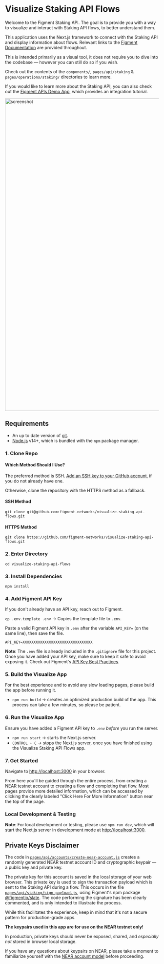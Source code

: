 # Visualize Staking API Flows

Welcome to the Figment Staking API. The goal is to provide you with a way to visualize and interact with Staking API flows, to better understand them.

This application uses the Next.js framework to connect with the Staking API and display information about flows. Relevant links to the [Figment Documentation](https://docs.figment.io) are provided throughout.

This is intended primarily as a visual tool, it does not require you to dive into the codebase &mdash; however you can still do so if you wish.

Check out the contents of the `components/`, `pages/api/staking` & `pages/operations/staking/` directories to learn more.

If you would like to learn more about the Staking API, you can also check out the [Figment APIs Demo App](https://github.com/figment-networks/figment-apis-demo-app), which provides an integration tutorial.

<img width="1024" alt="screenshot" src="https://user-images.githubusercontent.com/2707197/212780705-ea4934ab-07b1-4912-a014-85065750ce17.png">

## Requirements

- An up to date version of [git](https://git-scm.com).
- [Node.js](https://nodejs.org/en/) v14+, which is bundled with the `npm` package manager.

### 1. Clone Repo

#### Which Method Should I Use?

The preferred method is SSH. [Add an SSH key to your GitHub account](https://docs.github.com/en/authentication/connecting-to-github-with-ssh/adding-a-new-ssh-key-to-your-github-account), if you do not already have one.

Otherwise, clone the repository with the HTTPS method as a fallback.

#### SSH Method

`git clone git@github.com:figment-networks/visualize-staking-api-flows.git`

#### HTTPS Method

`git clone https://github.com/figment-networks/visualize-staking-api-flows.git`

### 2. Enter Directory

`cd visualize-staking-api-flows`

### 3. Install Dependencies

`npm install`

### 4. Add Figment API Key

If you don't already have an API key, reach out to Figment.

`cp .env.template .env` &rarr; Copies the template file to `.env`.

Paste a valid Figment API key in `.env` after the variable `API_KEY=` (on the same line), then save the file.

```text
API_KEY=XXXXXXXXXXXXXXXXXXXXXXXXXXXXXXXX
```

**Note**: The `.env` file is already included in the `.gitignore` file for this project.
Once you have added your API key, make sure to keep it safe to avoid exposing it.
Check out Figment's [API Key Best Practices](https://docs.figment.io/guides/manage-and-secure-api-keys#api-key-best-practices).

### 5. Build the Visualize App

For the best experience and to avoid any slow loading pages, please build the app before running it.

- `npm run build` &rarr; creates an optimized production build of the app. This process can take a few minutes, so please be patient.

### 6. Run the Visualize App

Ensure you have added a Figment API key to `.env` _before_ you run the server.

- `npm run start` &rarr; starts the Next.js server.
- `CONTROL + C` &rarr; stops the Next.js server, once you have finished using the Visualize Staking API Flows app.

### 7. Get Started

Navigate to [http://localhost:3000](http://localhost:3000) in your browser.

From here you'll be guided through the entire process, from creating a NEAR testnet account to creating a flow and completing that flow. Most pages provide more detailed information, which can be accessed by clicking the clearly labeled "Click Here For More Information" button near the top of the page.

### Local Development & Testing

**Note**: For local development or testing, please use `npm run dev`, which will start the Next.js server in development mode at [http://localhost:3000](http://localhost:3000).

## Private Keys Disclaimer

The code in [`pages/api/accounts/create-near-account.js`](https://github.com/figment-networks/visualize-staking-api-flows/blob/main/pages/api/accounts/create-near-account.js) creates a randomly generated NEAR testnet account ID and cryptographic keypair &mdash; a public key and private key.

The private key for this account is saved in the local storage of your web browser. This private key is used to sign the transaction payload which is sent to the Staking API during a flow. This occurs in the file [`pages/api/staking/sign-payload.js`](https://github.com/figment-networks/visualize-staking-api-flows/blob/main/pages/api/staking/sign-payload.js), using Figment's npm package [@figmentio/slate](https://www.npmjs.com/package/@figmentio/slate). The code performing the signature has been clearly commented, and is only intended to illustrate the process.

While this facilitates the experience, keep in mind that it's not a secure pattern for production-grade apps.

**The keypairs used in this app are for use on the NEAR testnet only!**

In production, private keys should never be exposed, shared, and _especially not_ stored in browser local storage.

If you have any questions about keypairs on NEAR, please take a moment to familiarize yourself with the [NEAR account model](https://docs.near.org/concepts/basics/accounts/model) before proceeding.
